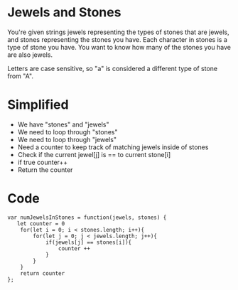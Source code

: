 # Jewels and Stones
You're given strings jewels representing the types of stones that are jewels, and stones representing the stones you have. Each character in stones is a type of stone you have. You want to know how many of the stones you have are also jewels.

Letters are case sensitive, so "a" is considered a different type of stone from "A".

# Simplified
- We have "stones" and "jewels"
- We need to loop through "stones"
- We need to loop through "jewels"
- Need a counter to keep track of matching jewels inside of stones
- Check if the current jewel[j] is == to current stone[i]
- if true counter++
- Return the counter


# Code 

```
var numJewelsInStones = function(jewels, stones) {
   let counter = 0 
    for(let i = 0; i < stones.length; i++){
        for(let j = 0; j < jewels.length; j++){
            if(jewels[j] == stones[i]){
                counter ++
            }
        }
    }
    return counter
};

```